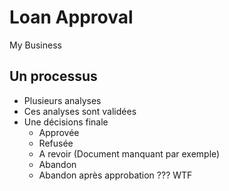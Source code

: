 # Loan Approval

My Business

## Un processus

- Plusieurs analyses
- Ces analyses sont validées
- Une décisions finale
	- Approvée
	- Refusée
	- A revoir (Document manquant par exemple)
	- Abandon
	- Abandon après approbation ??? WTF




